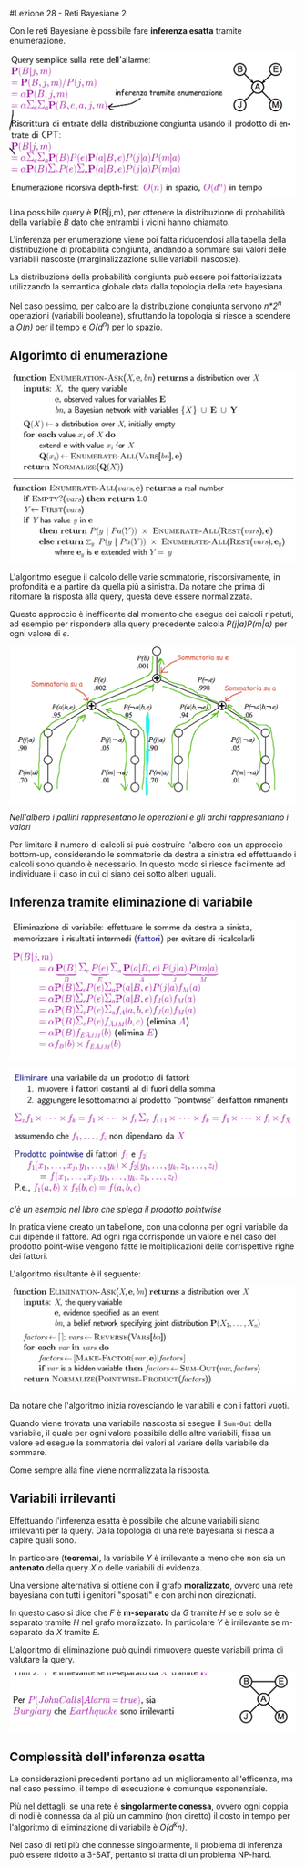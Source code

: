 #Lezione 28 - Reti Bayesiane 2

Con le reti Bayesiane è possibile fare **inferenza esatta** tramite enumerazione.

![](./immagini/l28-simple.png)

Una possibile query è **P**(B|j,m), per ottenere la distribuzione di probabilità della variabile *B* dato che entrambi i vicini hanno chiamato.

L'inferenza per enumerazione viene poi fatta riducendosi alla tabella della distribuzione di probabilità congiunta, andando a sommare sui valori delle variabili nascoste (marginalizzazione sulle variabili nascoste).

La distribuzione della probabilità congiunta può essere poi fattorializzata utilizzando la semantica globale data dalla topologia della rete bayesiana.

Nel caso pessimo, per calcolare la distribuzione congiunta servono _n\*2<sup>n</sup>_ operazioni (variabili booleane), sfruttando la topologia si riesce a scendere a *O(n)* per il tempo e *O(d<sup>n</sup>)* per lo spazio.

## Algorimto di enumerazione

![](./immagini/l28-enumerazione.png)

L'algoritmo esegue il calcolo delle varie sommatorie, riscorsivamente, in profondità e a partire da quella più a sinistra. Da notare che prima di ritornare la risposta alla query, questa deve essere normalizzata.

Questo approccio è inefficente dal momento che esegue dei calcoli ripetuti, ad esempio per rispondere alla query precedente calcola *P(j|a)P(m|a)* per ogni valore di *e*.

![](./immagini/l28-albero.png)

*Nell'albero i pallini rappresentano le operazioni e gli archi rappresantano i valori*

Per limitare il numero di calcoli si può costruire l'albero con un approccio bottom-up, considerando le sommatorie da destra a sinistra ed effettuando i calcoli sono quando è necessario.
In questo modo si riesce facilmente ad individuare il caso in cui ci siano dei sotto alberi uguali.

## Inferenza tramite eliminazione di variabile

![](./immagini/l28-elem.png)

![](./immagini/l28-elem-2.png)

*c'è un esempio nel libro che spiega il prodotto pointwise*

In pratica viene creato un tabellone, con una colonna per ogni variabile da cui dipende il fattore. Ad ogni riga corrisponde un valore e nel caso del prodotto point-wise vengono fatte le moltiplicazioni delle corrispettive righe dei fattori.

L'algoritmo risultante è il seguente:

![](./immagini/l28-elvar.png)

Da notare che l'algoritmo inizia rovesciando le variabili e con i fattori vuoti.

Quando viene trovata una variabile nascosta si esegue il `Sum-Out` della variabile, il quale per ogni valore possibile delle altre variabili, fissa un valore ed esegue la sommatoria dei valori al variare della variabile da sommare.

Come sempre alla fine viene normalizzata la risposta.

## Variabili irrilevanti

Effettuando l'inferenza esatta è possibile che alcune variabili siano irrilevanti per la query.
Dalla topologia di una rete bayesiana si riesca a capire quali sono.

In particolare (**teorema**), la variabile *Y* è irrilevante a meno che non sia un **antenato** della query *X* o delle variabili di evidenza.

Una versione alternativa si ottiene con il grafo **moralizzato**, ovvero una rete bayesiana con tutti i genitori "sposati" e con archi non direzionati.

In questo caso si dice che *F* è **m-separato** da *G* tramite *H* se e solo se è separato tramite *H* nel grafo moralizzato.
In particolare *Y* è irrilevante se m-separato da *X* tramite *E*.

L'algoritmo di eliminazione può quindi rimuovere queste variabili prima di valutare la query.

![](./immagini/l28-irr.png)

## Complessità dell'inferenza esatta

Le considerazioni precedenti portano ad un miglioramento all'efficenza, ma nel caso pessimo, il tempo di esecuzione è comunque esponenziale.

Più nel dettagli, se una rete è **singolarmente conessa**, ovvero ogni coppia di nodi è connessa da al più un cammino (non diretto) il costo in tempo per l'algoritmo di eliminazione di variabile è _O(d<sup>k</sup>n)_.

Nel caso di reti più che connesse singolarmente, il problema di inferenza può essere ridotto a 3-SAT, pertanto si tratta di un problema NP-hard.